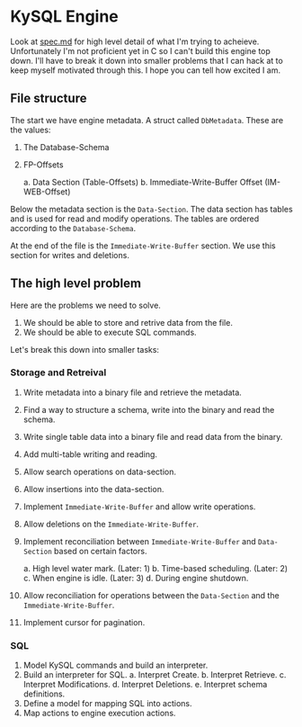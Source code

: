 # KySQL Engine

Look at [spec.md]() for high level detail of what I'm trying to acheieve. Unfortunately I'm not proficient yet in C so I can't build this engine top down.
I'll have to break it down into smaller problems that I can hack at to keep myself motivated through this.
I hope you can tell how excited I am.

## File structure

The start we have engine metadata. A struct called `DbMetadata`.
These are the values:

1. The Database-Schema
2. FP-Offsets

   a. Data Section (Table-Offsets)
   b. Immediate-Write-Buffer Offset (IM-WEB-Offset)

Below the metadata section is the `Data-Section`.
The data section has tables and is used for read and modify operations.
The tables are ordered according to the `Database-Schema`.

At the end of the file is the `Immediate-Write-Buffer` section.
We use this section for writes and deletions.

## The high level problem

Here are the problems we need to solve.

1. We should be able to store and retrive data from the file.
2. We should be able to execute SQL commands.

Let's break this down into smaller tasks:

### Storage and Retreival

1. Write metadata into a binary file and retrieve the metadata.
2. Find a way to structure a schema, write into the binary and read the schema.
3. Write single table data into a binary file and read data from the binary.
4. Add multi-table writing and reading.
5. Allow search operations on data-section.
6. Allow insertions into the data-section.
7. Implement `Immediate-Write-Buffer` and allow write operations.
8. Allow deletions on the `Immediate-Write-Buffer`.
9. Implement reconciliation between `Immediate-Write-Buffer` and `Data-Section` based on certain factors.

   a. High level water mark. (Later: 1)
   b. Time-based scheduling. (Later: 2)
   c. When engine is idle. (Later: 3)
   d. During engine shutdown.

10. Allow reconciliation for operations between the `Data-Section` and the `Immediate-Write-Buffer`.
11. Implement cursor for pagination.

### SQL

1. Model KySQL commands and build an interpreter.
2. Build an interpreter for SQL.
   a. Interpret Create.
   b. Interpret Retrieve.
   c. Interpret Modifications.
   d. Interpret Deletions.
   e. Interpret schema definitions.
3. Define a model for mapping SQL into actions.
4. Map actions to engine execution actions.
